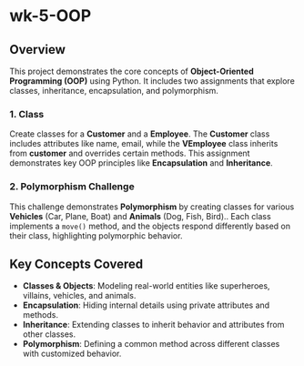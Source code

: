 # wk-5-OOP

## Overview

This project demonstrates the core concepts of **Object-Oriented Programming (OOP)** using Python. It includes two assignments that explore classes, inheritance, encapsulation, and polymorphism.

### 1. **Class**  
Create classes for a **Customer** and a **Employee**. The **Customer** class includes attributes like name, email, while the **VEmployee** class inherits from **customer** and overrides certain methods. This assignment demonstrates key OOP principles like **Encapsulation** and **Inheritance**.

### 2. **Polymorphism Challenge**  
This challenge demonstrates **Polymorphism** by creating classes for various **Vehicles** (Car, Plane, Boat) and **Animals** (Dog, Fish, Bird).. Each class implements a `move()` method, and the objects respond differently based on their class, highlighting polymorphic behavior.

## Key Concepts Covered
- **Classes & Objects**: Modeling real-world entities like superheroes, villains, vehicles, and animals.
- **Encapsulation**: Hiding internal details using private attributes and methods.
- **Inheritance**: Extending classes to inherit behavior and attributes from other classes.
- **Polymorphism**: Defining a common method across different classes with customized behavior.
